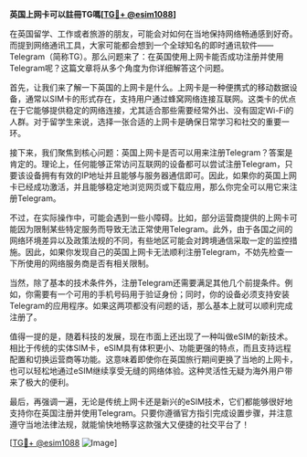 **英国上网卡可以註冊TG嗎[[TG💪+ @esim1088](https://t.me/s/esim1088)]**

在英国留学、工作或者旅游的朋友，可能会对如何在当地保持网络畅通感到好奇。而提到网络通讯工具，大家可能都会想到一个全球知名的即时通讯软件——Telegram（简称TG）。那么问题来了：在英国使用上网卡能否成功注册并使用Telegram呢？这篇文章将从多个角度为你详细解答这个问题。

首先，让我们来了解一下英国的上网卡是什么。上网卡是一种便携式的移动数据设备，通常以SIM卡的形式存在，支持用户通过蜂窝网络连接互联网。这类卡的优点在于它能够提供稳定的网络连接，尤其适合那些需要经常外出、没有固定Wi-Fi的人群。对于留学生来说，选择一张合适的上网卡是确保日常学习和社交的重要一环。

接下来，我们聚焦到核心问题：英国上网卡是否可以用来注册Telegram？答案是肯定的。理论上，任何能够正常访问互联网的设备都可以尝试注册Telegram，只要该设备拥有有效的IP地址并且能够与服务器通信即可。因此，如果你的英国上网卡已经成功激活，并且能够稳定地浏览网页或下载应用，那么你完全可以用它来注册Telegram。

不过，在实际操作中，可能会遇到一些小障碍。比如，部分运营商提供的上网卡可能因为限制某些特定服务而导致无法正常使用Telegram。此外，由于各国之间的网络环境差异以及政策法规的不同，有些地区可能会对跨境通信采取一定的监控措施。因此，如果你发现自己的英国上网卡无法顺利注册Telegram，不妨先检查一下所使用的网络服务商是否有相关限制。

当然，除了基本的技术条件外，注册Telegram还需要满足其他几个前提条件。例如，你需要有一个可用的手机号码用于验证身份；同时，你的设备必须支持安装Telegram的应用程序。如果这两项都没有问题的话，那么基本上就可以顺利完成注册了。

值得一提的是，随着科技的发展，现在市面上还出现了一种叫做eSIM的新技术。相比于传统的实体SIM卡，eSIM具有体积更小、功能更强的特点，而且支持远程配置和切换运营商等功能。这意味着即使你在英国旅行期间更换了当地的上网卡，也可以轻松地通过eSIM继续享受无缝的网络体验。这种灵活性无疑为海外用户带来了极大的便利。

最后，再强调一遍，无论是传统上网卡还是新兴的eSIM技术，它们都能够很好地支持你在英国注册并使用Telegram。只要你遵循官方指引完成设置步骤，并注意遵守当地法律法规，就能愉快地畅享这款强大又便捷的社交平台了！

[[TG💪+ @esim1088](https://t.me/s/esim1088) ![Image](https://i.postimg.cc/4NQfJmqS/Snipaste-2025-05-13-00-14-12.png)]
